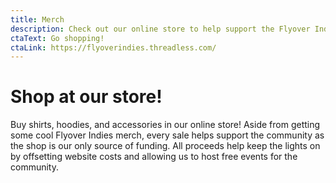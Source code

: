 ```yaml
---
title: Merch
description: Check out our online store to help support the Flyover Indies community!
ctaText: Go shopping!
ctaLink: https://flyoverindies.threadless.com/
---
```


# Shop at our store!

Buy shirts, hoodies, and accessories in our online store! Aside from getting some cool Flyover Indies merch, every sale helps support the community as the shop is our only source of funding. All proceeds help keep the lights on by offsetting website costs and allowing us to host free events for the community.
